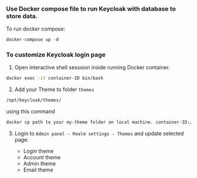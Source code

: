 ### Use Docker compose file to run Keycloak with database to store data.

To run docker compose:

```js
docker-compose up -d
```


### To customize Keycloak login page

1. Open interactive shell sesssion inside running Docker container.

```bash
docker exec -it container-ID bin/bash
```

2. Add your Theme to folder `themes`

```bash
/opt/keycloak/themes/         
```

using this command 

```bash
docker cp path to your my-theme folder on local machine. container-ID:/opt/keycloak/themes/my-theme
```

3. Login to `Admin panel - Realm settings - Themes` and update selected page:

    * Login theme
    * Account theme
    * Admin theme
    * Email theme

